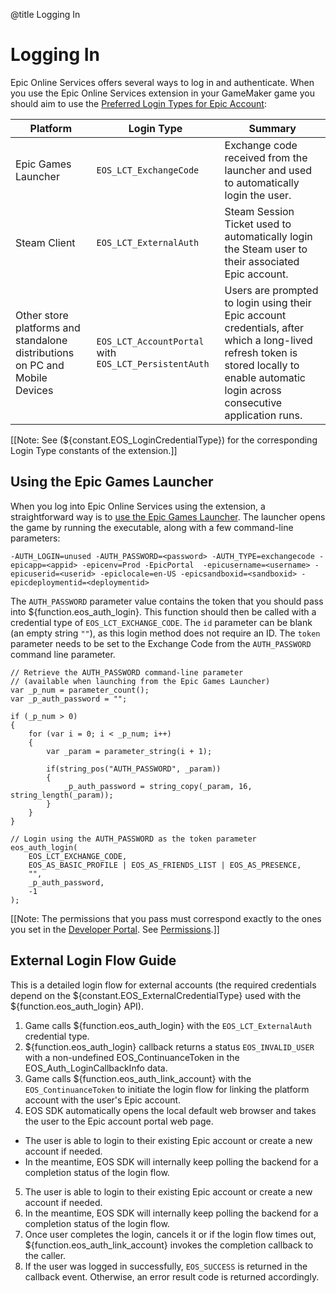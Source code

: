 @title Logging In

# Logging In

Epic Online Services offers several ways to log in and authenticate. When you use the Epic Online Services extension in your GameMaker game you should aim to use the [Preferred Login Types for Epic Account](https://dev.epicgames.com/docs/epic-account-services/auth/auth-interface#preferred-login-types-for-epic-account): 

|Platform |Login Type |Summary |
|---------|-----------|--------|
|Epic Games Launcher|`EOS_LCT_ExchangeCode`|Exchange code received from the launcher and used to automatically login the user.|
|Steam Client|`EOS_LCT_ExternalAuth`|Steam Session Ticket used to automatically login the Steam user to their associated Epic account.|
|Other store platforms and standalone distributions on PC and Mobile Devices|`EOS_LCT_AccountPortal` with `EOS_LCT_PersistentAuth`|Users are prompted to login using their Epic account credentials, after which a long-lived refresh token is stored locally to enable automatic login across consecutive application runs.|

[[Note: See (${constant.EOS_LoginCredentialType}) for the corresponding Login Type constants of the extension.]]

## Using the Epic Games Launcher

When you log into Epic Online Services using the extension, a straightforward way is to [use the Epic Games Launcher](https://dev.epicgames.com/docs/epic-account-services/auth/auth-interface#epic-games-launcher). The launcher opens the game by running the executable, along with a few command-line parameters: 

```
-AUTH_LOGIN=unused -AUTH_PASSWORD=<password> -AUTH_TYPE=exchangecode -epicapp=<appid> -epicenv=Prod -EpicPortal  -epicusername=<username> -epicuserid=<userid> -epiclocale=en-US -epicsandboxid=<sandboxid> -epicdeploymentid=<deploymentid>
```

The `AUTH_PASSWORD` parameter value contains the token that you should pass into ${function.eos_auth_login}. This function should then be called with a credential type of `EOS_LCT_EXCHANGE_CODE`. The `id` parameter can be blank (an empty string `""`), as this login method does not require an ID. The `token` parameter needs to be set to the Exchange Code from the `AUTH_PASSWORD` command line parameter.

```gml
// Retrieve the AUTH_PASSWORD command-line parameter
// (available when launching from the Epic Games Launcher)
var _p_num = parameter_count();
var _p_auth_password = "";

if (_p_num > 0)
{
    for (var i = 0; i < _p_num; i++)
    {
        var _param = parameter_string(i + 1);
      
        if(string_pos("AUTH_PASSWORD", _param))
        {
            _p_auth_password = string_copy(_param, 16, string_length(_param));
        }
    }
}

// Login using the AUTH_PASSWORD as the token parameter
eos_auth_login(
    EOS_LCT_EXCHANGE_CODE,
    EOS_AS_BASIC_PROFILE | EOS_AS_FRIENDS_LIST | EOS_AS_PRESENCE,
    "",
    _p_auth_password,
    -1
);
```

[[Note: The permissions that you pass must correspond exactly to the ones you set in the [Developer Portal](https://dev.epicgames.com/docs/dev-portal). See [Permissions](https://dev.epicgames.com/docs/epic-account-services/getting-started#permissions).]]

## External Login Flow Guide

This is a detailed login flow for external accounts (the required credentials depend on the ${constant.EOS_ExternalCredentialType} used with the ${function.eos_auth_login} API).

1. Game calls ${function.eos_auth_login} with the `EOS_LCT_ExternalAuth` credential type.
2. ${function.eos_auth_login} callback returns a status `EOS_INVALID_USER` with a non-undefined EOS_ContinuanceToken in the EOS_Auth_LoginCallbackInfo data.
3. Game calls ${function.eos_auth_link_account} with the `EOS_ContinuanceToken` to initiate the login flow for linking the platform account with the user's Epic account.
4. EOS SDK automatically opens the local default web browser and takes the user to the Epic account portal web page.
  * The user is able to login to their existing Epic account or create a new account if needed.
  * In the meantime, EOS SDK will internally keep polling the backend for a completion status of the login flow.
5. The user is able to login to their existing Epic account or create a new account if needed.
6. In the meantime, EOS SDK will internally keep polling the backend for a completion status of the login flow.
7. Once user completes the login, cancels it or if the login flow times out, ${function.eos_auth_link_account} invokes the completion callback to the caller.
8. If the user was logged in successfully, `EOS_SUCCESS` is returned in the callback event. Otherwise, an error result code is returned accordingly.
